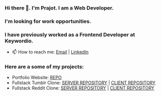 ### Hi there 👋. I'm Prajot. I am a Web Developer.

### I'm looking for work opportunities.

### I have previously worked as a Frontend Developer at Keywordio.
- 📫 How to reach me: [Email](mailto:prajotsurey@gmail.com) | [LinkedIn](https://www.linkedin.com/in/prajotsurey/)

### Here are a some of my projects: 
* Portfolio Website: [REPO](https://github.com/prajotsurey/portfolio)
* Fullstack Tumblr Clone: [SERVER REPOSITORY](https://github.com/prajotsurey/tumblr-clone-server) | [CLIENT REPOSITORY](https://github.com/prajotsurey/tumblr-clone-client)
* Fullstack Reddit Clone: [SERVER REPOSITORY](https://github.com/prajotsurey/reddit-server) | [CLIENT REPOSITORY](https://github.com/prajotsurey/reddit-client)

